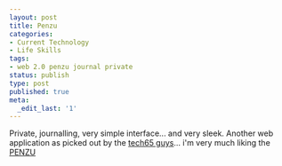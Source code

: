 ```yaml
---
layout: post
title: Penzu
categories:
- Current Technology
- Life Skills
tags:
- web 2.0 penzu journal private
status: publish
type: post
published: true
meta:
  _edit_last: '1'
---
```

Private, journalling, very simple interface... and very sleek. Another web application as picked out by the [tech65 guys](http://www.tech65.org/2008/06/08/65bits-episode-74-netbooks-galore-2/#more-208)... i'm very much liking the [PENZU](http://penzu.com/content/features)
